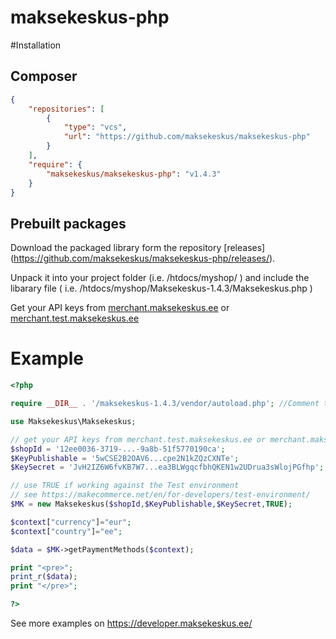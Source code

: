 maksekeskus-php
===============

#Installation

## Composer

``` json
{
    "repositories": [
        {
            "type": "vcs",
            "url": "https://github.com/maksekeskus/maksekeskus-php"
        }
    ],
    "require": {
        "maksekeskus/maksekeskus-php": "v1.4.3"
    }
}
```

## Prebuilt packages

Download the packaged library form the repository [releases]
(https://github.com/maksekeskus/maksekeskus-php/releases/).

Unpack it into your project folder (i.e. /htdocs/myshop/ )
and include the libarary file ( i.e. /htdocs/myshop/Maksekeskus-1.4.3/Maksekeskus.php )

Get your API keys from [merchant.maksekeskus.ee](https://merchant.maksekeskus.ee) or [merchant.test.maksekeskus.ee](https://merchant.test.maksekeskus.ee)

# Example

``` php
<?php

require __DIR__ . '/maksekeskus-1.4.3/vendor/autoload.php'; //Comment this line out if you are using Composer to build your project

use Maksekeskus\Maksekeskus;

// get your API keys from merchant.test.maksekeskus.ee or merchant.maksekeskus.ee
$shopId = '12ee0036-3719-...-9a8b-51f5770190ca';
$KeyPublishable = '5wCSE2B2OAV6...cpe2N1kZQzCXNTe';
$KeySecret = 'JvH2IZ6W6fvKB7W7...ea3BLWgqcfbhQKEN1w2UDrua3sWlojPGfhp';

// use TRUE if working against the Test environment
// see https://makecommerce.net/en/for-developers/test-environment/
$MK = new Maksekeskus($shopId,$KeyPublishable,$KeySecret,TRUE);

$context["currency"]="eur";
$context["country"]="ee";

$data = $MK->getPaymentMethods($context);

print "<pre>";
print_r($data);
print "</pre>";

?>
```

See more examples on https://developer.maksekeskus.ee/ 


